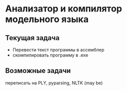 # Анализатор и компилятор модельного языка

## Текущая задача

 - Перевести текст программы в ассемблер
 - скомпилировать программу в .exe


## Возможные задачи
переписать на PLY, pyparsing, NLTK (may be)